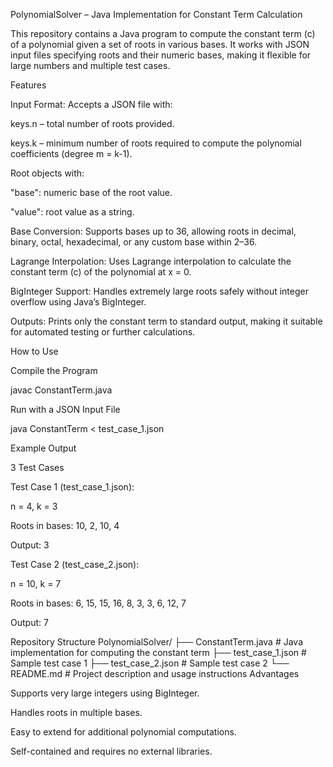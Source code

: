 PolynomialSolver – Java Implementation for Constant Term Calculation

This repository contains a Java program to compute the constant term (c) of a polynomial given a set of roots in various bases. It works with JSON input files specifying roots and their numeric bases, making it flexible for large numbers and multiple test cases.

Features

Input Format: Accepts a JSON file with:

keys.n – total number of roots provided.

keys.k – minimum number of roots required to compute the polynomial coefficients (degree m = k-1).

Root objects with:

"base": numeric base of the root value.

"value": root value as a string.

Base Conversion: Supports bases up to 36, allowing roots in decimal, binary, octal, hexadecimal, or any custom base within 2–36.

Lagrange Interpolation: Uses Lagrange interpolation to calculate the constant term (c) of the polynomial at x = 0.

BigInteger Support: Handles extremely large roots safely without integer overflow using Java’s BigInteger.

Outputs: Prints only the constant term to standard output, making it suitable for automated testing or further calculations.

How to Use

Compile the Program

javac ConstantTerm.java

Run with a JSON Input File

java ConstantTerm < test_case_1.json

Example Output

3
Test Cases

Test Case 1 (test_case_1.json):

n = 4, k = 3

Roots in bases: 10, 2, 10, 4

Output: 3

Test Case 2 (test_case_2.json):

n = 10, k = 7

Roots in bases: 6, 15, 15, 16, 8, 3, 3, 6, 12, 7

Output: 7

Repository Structure
PolynomialSolver/
├── ConstantTerm.java       # Java implementation for computing the constant term
├── test_case_1.json        # Sample test case 1
├── test_case_2.json        # Sample test case 2
└── README.md               # Project description and usage instructions
Advantages

Supports very large integers using BigInteger.

Handles roots in multiple bases.

Easy to extend for additional polynomial computations.

Self-contained and requires no external libraries.

